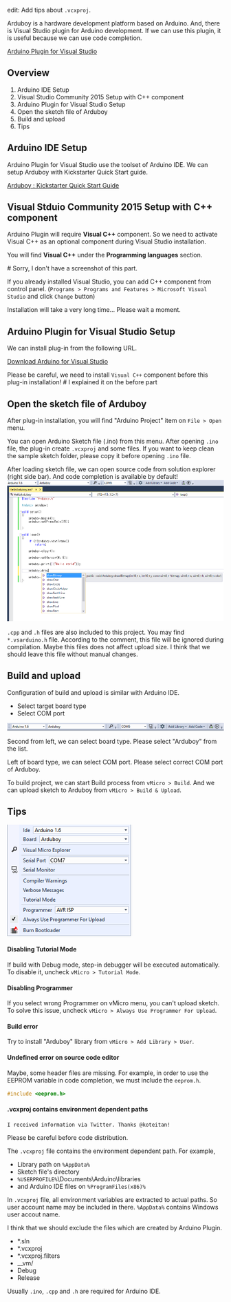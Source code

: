 edit:
Add tips about `.vcxproj`.

Arduboy is a hardware development platform based on Arduino. And, there is Visual Studio plugin for Arduino development. If we can use this plugin, it is useful because we can use code completion.

[Arduino Plugin for Visual Studio](http://www.visualmicro.com/)

## Overview

1. Arduino IDE Setup
2. Visual Studio Community 2015 Setup with C++ component
3. Arduino Plugin for Visual Studio Setup
4. Open the sketch file of Arduboy
5. Build and upload
6. Tips

## Arduino IDE Setup

Arduino Plugin for Visual Studio use the toolset of Arduino IDE. We can setup Arduboy with Kickstarter Quick Start guide.

[Arduboy : Kickstarter Quick Start Guide](http://community.arduboy.com/t/kickstarter-quick-start-guide/725)

## Visual Stduio Community 2015 Setup with C++ component

Arduino Plugin will require **Visual C++** component. So we need to activate Visual C++  as an optional component during Visual Studio installation.

You will find **Visual C++** under the **Programming languages** section.

\# Sorry, I don't have a screenshot of this part.

If you already installed Visual Studio, you can add C++ component from control panel. (`Programs > Programs and Features > Microsoft Visual Studio` and click `Change` button)

Installation will take a very long time... Please wait a moment.

## Arduino Plugin for Visual Studio Setup

We can install plug-in from the following URL.

[Download Arduino for Visual Studio](http://www.visualmicro.com/page/Arduino-Visual-Studio-Downloads.aspx)

Please be careful, we need to install `Visual C++` component before this plug-in installation!
\# I explained it on the before part

## Open the sketch file of Arduboy

After plug-in installation, you will find "Arduino Project" item on `File > Open` menu.

You can open Arduino Sketch file (.ino) from this menu. After opening `.ino` file, the plug-in create `.vcxproj` and some files. If you want to keep clean the sample sketch folder, please copy it before opening `.ino` file.

After loading sketch file, we can open source code from solution explorer (right side bar). And code completion is available by default!
![code_completion](code_completion.png)

`.cpp` and `.h` files are also included to this project. You may find `*.vsarduino.h` file. According to the comment, this file will be ignored during compilation. Maybe this files does not affect upload size. I think that we should leave this file without manual changes.

## Build and upload

Configuration of build and upload is similar with Arduino IDE.

- Select target board type
- Select COM port

![plug-in_toolbar](plugin_toolbar.png)

Second from left, we can select board type. Please select "Arduboy" from the list.

Left of board type, we can select COM port. Please select correct COM port of Arduboy.

To build project, we can start Build process from `vMicro > Build`. And we can upload sketch to Arduboy from `vMicro > Build & Upload`.

## Tips

![plugin_menu](plugin_menu.png)

#### Disabling Tutorial Mode

If build with Debug mode, step-in debugger will be executed automatically. To disable it, uncheck `vMicro > Tutorial Mode`.

#### Disabling Programmer

If you select wrong Programmer on vMicro menu, you can't upload sketch. To solve this issue, uncheck `vMicro > Always Use Programmer For Upload`.

#### Build error

Try to install "Arduboy" library from `vMicro > Add Library > User`.

#### Undefined error on source code editor

Maybe, some header files are missing. For example, in order to use the EEPROM variable in code completion, we must include the `eeprom.h`.

```cpp
#include <eeprom.h>
```

#### .vcxproj contains environment dependent paths

```
I received information via Twitter. Thanks @koteitan!
```

Please be careful before code distribution.

The `.vcxproj` file contains the environment dependent path. For example,

- Library path on `%AppData%`
- Sketch file's directory
- `%USERPROFILE%`\Documents\Arduino\libraries
- and Arduino IDE files on `%ProgramFiles(x86)%`

In `.vcxproj` file, all environment variables are extracted to actual paths. So user account name may be included in there. `%AppData%` contains Windows user accout name.

 I think that we should exclude the files which are created by Arduino Plugin.
 
 - *.sln
 - *.vcxproj
 - *.vcxproj.filters
 - __vm/
 - Debug
 - Release
 
Usually `.ino`, `.cpp` and `.h` are required for Arduino IDE.
